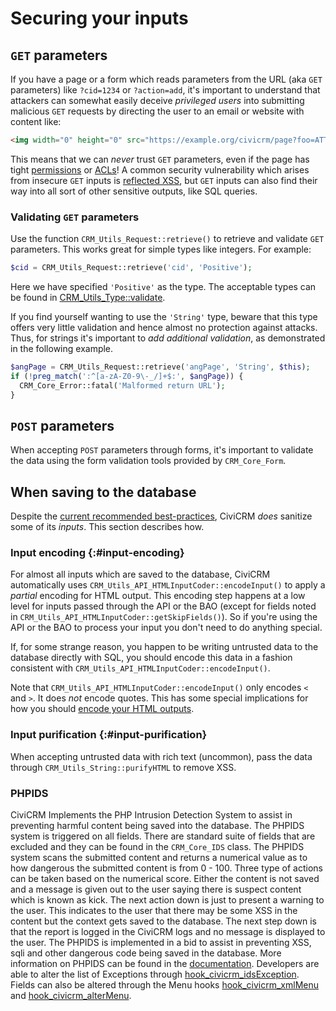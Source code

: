 # Securing your inputs

## `GET` parameters

If you have a page or a form which reads parameters from the URL (aka `GET` parameters) like `?cid=1234` or `?action=add`, it's important to understand that attackers can somewhat easily deceive *privileged users* into submitting malicious `GET` requests by directing the user to an email or website with content like: 

```html
<img width="0" height="0" src="https://example.org/civicrm/page?foo=ATTACK" >
```

This means that we can *never* trust `GET` parameters, even if the page has tight [permissions](/security/permissions.md) or [ACLs](/security/access.md)! A common security vulnerability which arises from insecure `GET` inputs is [reflected XSS](https://excess-xss.com/#reflected-xss), but `GET` inputs can also find their way into all sort of other sensitive outputs, like SQL queries.

### Validating `GET` parameters

Use the function `CRM_Utils_Request::retrieve()` to retrieve and validate `GET` parameters. This works great for simple types like integers. For example:

```php
$cid = CRM_Utils_Request::retrieve('cid', 'Positive');
```

Here we have specified `'Positive'` as the type. The acceptable types can be found in [CRM_Utils_Type::validate](https://github.com/civicrm/civicrm-core/blob/60050425316acb3726305d1c34908074cde124c7/CRM/Utils/Type.php#L378).

If you find yourself wanting to use the `'String'` type, beware that this type offers very little validation and hence almost no protection against attacks. Thus, for strings it's important to *add additional validation*, as demonstrated in the following example.

```php
$angPage = CRM_Utils_Request::retrieve('angPage', 'String', $this);
if (!preg_match(':^[a-zA-Z0-9\-_/]+$:', $angPage)) {
  CRM_Core_Error::fatal('Malformed return URL');
}
```

## `POST` parameters

When accepting `POST` parameters through forms, it's important to validate the data using the form validation tools provided by `CRM_Core_Form`.


## When saving to the database

Despite the [current recommended best-practices](/security/index.md#input-vs-output), CiviCRM *does* sanitize some of its *inputs*. This section describes how.

### Input encoding {:#input-encoding}

For almost all inputs which are saved to the database, CiviCRM automatically uses `CRM_Utils_API_HTMLInputCoder::encodeInput()` to apply a *partial* encoding for HTML output. This encoding step happens at a low level for inputs passed through the API or the BAO (except for fields noted in `CRM_Utils_API_HTMLInputCoder::getSkipFields()`). So if you're using the API or the BAO to process your input you don't need to do anything special.

If, for some strange reason, you happen to be writing untrusted data to the database directly with SQL, you should encode this data in a fashion consistent with `CRM_Utils_API_HTMLInputCoder::encodeInput()`.

Note that `CRM_Utils_API_HTMLInputCoder::encodeInput()` only encodes `<` and `>`. It does *not* encode quotes. This has some special implications for how you should [encode your HTML outputs](/security/outputs.md#html).

### Input purification {:#input-purification}

When accepting untrusted data with rich text (uncommon), pass the data through `CRM_Utils_String::purifyHTML` to remove XSS.

### PHPIDS

CiviCRM Implements the PHP Intrusion Detection System to assist in preventing harmful content being saved into the database. The PHPIDS system is triggered on all fields. There are standard suite of fields that are excluded and they can be found in the `CRM_Core_IDS` class. The PHPIDS system scans the submitted content and returns a numerical value as to how dangerous the submitted content is from 0  - 100. Three type of actions can be taken based on the numerical score. Either the content is not saved and a message is given out to the user saying there is suspect content which is known as kick. The next action down is just to present a warning to the user. This indicates to the user that there may be some XSS in the content but the context gets saved to the database. The next step down is that the report is logged in the CiviCRM logs and no message is displayed to the user. The PHPIDS is implemented in a bid to assist in preventing XSS, sqli and other dangerous code being saved in the database. More information on PHPIDS can be found in the [documentation](https://github.com/PHPIDS/PHPIDS). Developers are able to alter the list of Exceptions through [hook_civicrm_idsException](/hooks/hook_civicrm_idsException.md). Fields can also be altered through the Menu hooks [hook_civicrm_xmlMenu](/hooks/hook_civicrm_xmlMenu.md#xml-ids) and [hook_civicrm_alterMenu](/hooks/hook_civicrm_alterMenu.md]).
